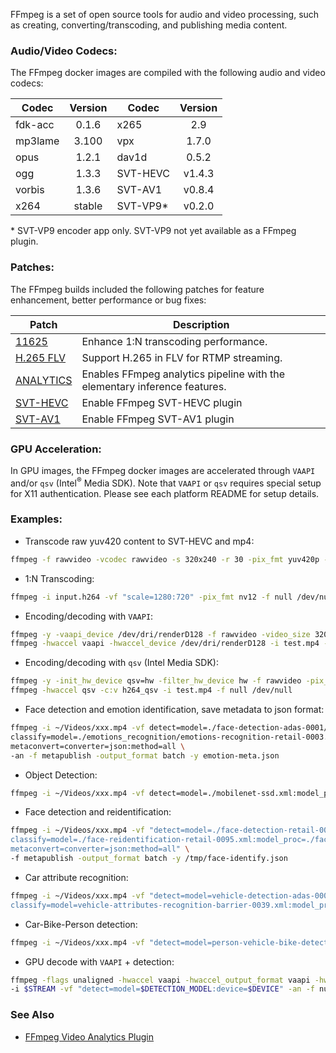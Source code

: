 FFmpeg is a set of open source tools for audio and video processing, such as creating, converting/transcoding, and publishing media content.

### Audio/Video Codecs:

The FFmpeg docker images are compiled with the following audio and video codecs:

| Codec | Version | Codec | Version |
|-------|:-------:|-------|:-------:|
|fdk-acc|0.1.6|x265|2.9|
|mp3lame|3.100|vpx|1.7.0|
|opus|1.2.1|dav1d|0.5.2|
|ogg|1.3.3|SVT-HEVC|v1.4.3|
|vorbis|1.3.6|SVT-AV1|v0.8.4|
|x264|stable|SVT-VP9*|v0.2.0|

\* SVT-VP9 encoder app only. SVT-VP9 not yet available as a FFmpeg plugin. 

### Patches:

The FFmpeg builds included the following patches for feature enhancement, better performance or bug fixes:

| Patch | Description |
|-------|-------------|
|[11625](https://patchwork.ffmpeg.org/patch/11625/raw)|Enhance 1:N transcoding performance.|
|[H.265 FLV](https://github.com/VCDP/CDN/archive/v0.1.tar.gz)|Support H.265 in FLV for RTMP streaming.|
|[ANALYTICS](https://github.com/VCDP/FFmpeg-patch/tree/ffmpeg4.2_va/patches )|Enables FFmpeg analytics pipeline with the elementary inference features.|
|[SVT-HEVC](https://github.com/OpenVisualCloud/SVT-HEVC/tree/master/ffmpeg_plugin)|Enable FFmpeg SVT-HEVC plugin|
|[SVT-AV1](https://github.com/OpenVisualCloud/SVT-AV1/tree/master/ffmpeg_plugin)|Enable FFmpeg SVT-AV1 plugin|

### GPU Acceleration:

In GPU images, the FFmpeg docker images are accelerated through `VAAPI` and/or `qsv` (Intel<sup>&reg;</sup> Media SDK). Note that `VAAPI` or `qsv` requires special setup for X11 authentication. Please see each platform README for setup details.

### Examples:

- Transcode raw yuv420 content to SVT-HEVC and mp4:  

```bash
ffmpeg -f rawvideo -vcodec rawvideo -s 320x240 -r 30 -pix_fmt yuv420p -i test.yuv -c:v libsvt_hevc -y test.mp4
```

- 1:N Transcoding:  

```bash
ffmpeg -i input.h264 -vf "scale=1280:720" -pix_fmt nv12 -f null /dev/null -vf "scale=720:480" -pix_fmt nv12 -f null /dev/null -abr_pipeline
```

- Encoding/decoding with `VAAPI`:  

```bash
ffmpeg -y -vaapi_device /dev/dri/renderD128 -f rawvideo -video_size 320x240 -r 30 -i test.yuv -vf 'format=nv12, hwupload' -c:v h264_vaapi -y test.mp4
ffmpeg -hwaccel vaapi -hwaccel_device /dev/dri/renderD128 -i test.mp4 -f null /dev/null
```

- Encoding/decoding with `qsv` (Intel Media SDK):  

```bash
ffmpeg -y -init_hw_device qsv=hw -filter_hw_device hw -f rawvideo -pix_fmt yuv420p -s:v 320x240 -i test.yuv -vf hwupload=extra_hw_frames=64,format=qsv -c:v h264_qsv -b:v 5M test.mp4
ffmpeg -hwaccel qsv -c:v h264_qsv -i test.mp4 -f null /dev/null
```

- Face detection and emotion identification, save metadata to json format:

```bash
ffmpeg -i ~/Videos/xxx.mp4 -vf detect=model=./face-detection-adas-0001/FP32/face-detection-adas-0001.xml:device=CPU, \
classify=model=./emotions_recognition/emotions-recognition-retail-0003.xml:model_proc=emotions-recognition-retail-0003.json:device=CPU, \
metaconvert=converter=json:method=all \
-an -f metapublish -output_format batch -y emotion-meta.json
```

- Object Detection:  

```bash
ffmpeg -i ~/Videos/xxx.mp4 -vf detect=model=./mobilenet-ssd.xml:model_proc=mobilenet-ssd.json:device=CPU -an -f null /dev/null
```

- Face detection and reidentification:  

```bash
ffmpeg -i ~/Videos/xxx.mp4 -vf "detect=model=./face-detection-retail-0004.xml:device=CPU, \
classify=model=./face-reidentification-retail-0095.xml:model_proc=./face-reidentification-retail-0095.json:device=CPU,identify=gallery=./gallery, \
metaconvert=converter=json:method=all" \
-f metapublish -output_format batch -y /tmp/face-identify.json
```

- Car attribute recognition:  

```bash
ffmpeg -i ~/Videos/xxx.mp4 -vf "detect=model=vehicle-detection-adas-0002.xml:model_proc=vehicle-detection-adas-0002.json:device=CPU, \
classify=model=vehicle-attributes-recognition-barrier-0039.xml:model_proc=vehicle-attributes-recognition-barrier-0039.json:device=CPU" -an -f null /dev/null
```

- Car-Bike-Person detection:

```bash
ffmpeg -i ~/Videos/xxx.mp4 -vf "detect=model=person-vehicle-bike-detection-crossroad-0078.xml:model_proc=person-vehicle-bike-detection-crossroad-0078.json:device=CPU" -an -f null /dev/null
```

- GPU decode with `VAAPI` + detection:

```bash
ffmpeg -flags unaligned -hwaccel vaapi -hwaccel_output_format vaapi -hwaccel_device /dev/dri/renderD128 \
-i $STREAM -vf "detect=model=$DETECTION_MODEL:device=$DEVICE" -an -f null - \
```

### See Also

- [FFmpeg Video Analytics Plugin](https://github.com/VCDP/FFmpeg-patch)
